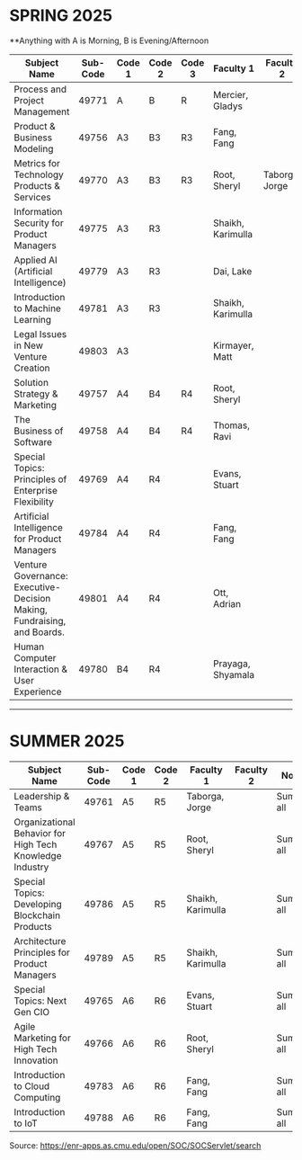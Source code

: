 # SPRING 2025

**Anything with A is Morning, B is Evening/Afternoon


| Subject Name | Sub-Code | Code 1 | Code 2 | Code 3 | Faculty 1 | Faculty 2 | Notes |
|--------------|----------|--------|--------|--------|-----------|-----------|-------|
| Process and Project Management | 49771 | A | B | R | Mercier, Gladys | | |
| Product & Business Modeling | 49756 | A3 | B3 | R3 | Fang, Fang | | |
| Metrics for Technology Products & Services | 49770 | A3 | B3 | R3 | Root, Sheryl | Taborga, Jorge | |
| Information Security for Product Managers | 49775 | A3 | R3 | | Shaikh, Karimulla | | |
| Applied AI (Artificial Intelligence) | 49779 | A3 | R3 | | Dai, Lake | | |
| Introduction to Machine Learning | 49781 | A3 | R3 | | Shaikh, Karimulla | | |
| Legal Issues in New Venture Creation | 49803 | A3 | | | Kirmayer, Matt | | |
| Solution Strategy & Marketing | 49757 | A4 | B4 | R4 | Root, Sheryl | | |
| The Business of Software | 49758 | A4 | B4 | R4 | Thomas, Ravi | | |
| Special Topics: Principles of Enterprise Flexibility | 49769 | A4 | R4 | | Evans, Stuart | | |
| Artificial Intelligence for Product Managers | 49784 | A4 | R4 | | Fang, Fang | | |
| Venture Governance: Executive-Decision Making, Fundraising, and Boards. | 49801 | A4 | R4 | | Ott, Adrian | | |
| Human Computer Interaction & User Experience | 49780 | B4 | R4 | | Prayaga, Shyamala | | |

---

# SUMMER 2025

| Subject Name | Sub-Code | Code 1 | Code 2 | Faculty 1 | Faculty 2 | Notes |
|--------------|----------|--------|--------|-----------|-----------|-------|
| Leadership & Teams | 49761 | A5 | R5 | Taborga, Jorge | | Summer all |
| Organizational Behavior for High Tech Knowledge Industry | 49767 | A5 | R5 | Root, Sheryl | | Summer all |
| Special Topics: Developing Blockchain Products | 49786 | A5 | R5 | Shaikh, Karimulla | | Summer all |
| Architecture Principles for Product Managers | 49789 | A5 | R5 | Shaikh, Karimulla | | Summer all |
| Special Topics: Next Gen CIO | 49765 | A6 | R6 | Evans, Stuart | | Summer all |
| Agile Marketing for High Tech Innovation | 49766 | A6 | R6 | Root, Sheryl | | Summer all |
| Introduction to Cloud Computing | 49783 | A6 | R6 | Fang, Fang | | Summer all |
| Introduction to IoT | 49788 | A6 | R6 | Fang, Fang | | Summer all |


Source: https://enr-apps.as.cmu.edu/open/SOC/SOCServlet/search
